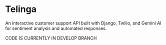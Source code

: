 # Telinga
An interactive customer support API built with Django, Twilio, and Gemini AI for sentiment analysis and automated responses.

CODE IS CURRENTLY IN DEVELOP BRANCH
